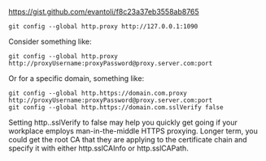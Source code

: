 
https://gist.github.com/evantoli/f8c23a37eb3558ab8765

```
git config --global http.proxy http://127.0.0.1:1090
```

Consider something like:

```
git config --global http.proxy http://proxyUsername:proxyPassword@proxy.server.com:port
```

Or for a specific domain, something like:

```
git config --global http.https://domain.com.proxy http://proxyUsername:proxyPassword@proxy.server.com:port
git config --global http.https://domain.com.sslVerify false
```

Setting http.<url>.sslVerify to false may help you quickly get going if your workplace employs man-in-the-middle HTTPS proxying. Longer term, you could get the root CA that they are applying to the certificate chain and specify it with either http.sslCAInfo or http.sslCAPath.

